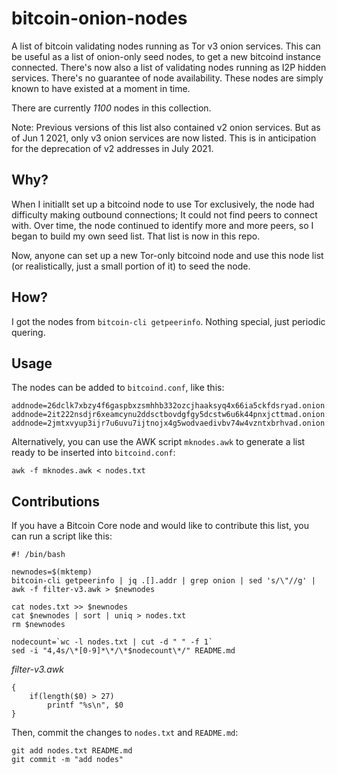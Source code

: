 # bitcoin-onion-nodes
A list of bitcoin validating nodes running as Tor v3 onion services. This can be useful as a list of onion-only seed nodes, to get a new bitcoind instance connected. There's now also a list of validating nodes running as I2P hidden services. There's no guarantee of node availability. These nodes are simply known to have existed at a moment in time.

There are currently *1100* nodes in this collection.

Note: Previous versions of this list also contained v2 onion services. But as of Jun 1 2021, only v3 onion services are now listed. This is in anticipation for the deprecation of v2 addresses in July 2021.

## Why?

When I initiallt set up a bitcoind node to use Tor exclusively, the node had difficulty making outbound connections; It could not find peers to connect with. Over time, the node continued to identify more and more peers, so I began to build my own seed list. That list is now in this repo. 

Now, anyone can set up a new Tor-only bitcoind node and use this node list (or realistically, just a small portion of it) to seed the node.

## How?

I got the nodes from `bitcoin-cli getpeerinfo`. Nothing special, just periodic quering.

## Usage

The nodes can be added to `bitcoind.conf`, like this:

```
addnode=26dclk7xbzy4f6gaspbxzsmhhb332ozcjhaaksyq4x66ia5ckfdsryad.onion:8333
addnode=2it222nsdjr6xeamcynu2ddsctbovdgfgy5dcstw6u6k44pnxjcttmad.onion:8333
addnode=2jmtxvyup3ijr7u6uvu7ijtnojx4g5wodvaedivbv74w4vzntxbrhvad.onion:8333
```

Alternatively, you can use the AWK script `mknodes.awk` to generate a list ready to be inserted into `bitcoind.conf`:

```
awk -f mknodes.awk < nodes.txt
```

## Contributions

If you have a Bitcoin Core node and would like to contribute this list, you can run a script like this:

```
#! /bin/bash

newnodes=$(mktemp)
bitcoin-cli getpeerinfo | jq .[].addr | grep onion | sed 's/\"//g' | awk -f filter-v3.awk > $newnodes

cat nodes.txt >> $newnodes
cat $newnodes | sort | uniq > nodes.txt
rm $newnodes

nodecount=`wc -l nodes.txt | cut -d " " -f 1`
sed -i "4,4s/\*[0-9]*\*/\*$nodecount\*/" README.md
```

*filter-v3.awk*
```
{
    if(length($0) > 27)
        printf "%s\n", $0
}
```

Then, commit the changes to `nodes.txt` and `README.md`:

```
git add nodes.txt README.md
git commit -m "add nodes"
```
